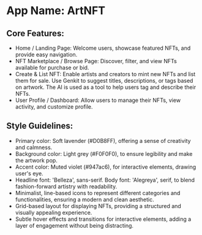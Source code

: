 # **App Name**: ArtNFT

## Core Features:

- Home / Landing Page: Welcome users, showcase featured NFTs, and provide easy navigation.
- NFT Marketplace / Browse Page: Discover, filter, and view NFTs available for purchase or bid.
- Create & List NFT: Enable artists and creators to mint new NFTs and list them for sale. Use Genkit to suggest titles, descriptions, or tags based on artwork. The AI is used as a tool to help users tag and describe their NFTs.
- User Profile / Dashboard: Allow users to manage their NFTs, view activity, and customize profile.

## Style Guidelines:

- Primary color: Soft lavender (#D0B8FF), offering a sense of creativity and calmness.
- Background color: Light grey (#F0F0F0), to ensure legibility and make the artwork pop.
- Accent color: Muted violet (#947ac6), for interactive elements, drawing user's eye.
- Headline font: 'Belleza', sans-serif. Body font: 'Alegreya', serif, to blend fashion-forward artistry with readability.
- Minimalist, line-based icons to represent different categories and functionalities, ensuring a modern and clean aesthetic.
- Grid-based layout for displaying NFTs, providing a structured and visually appealing experience.
- Subtle hover effects and transitions for interactive elements, adding a layer of engagement without being distracting.